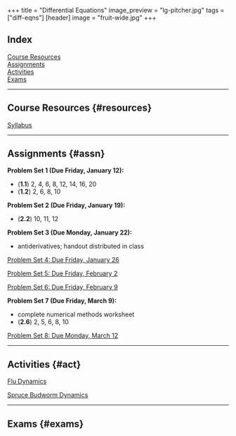 +++
title = "Differential Equations"
image_preview = "lg-pitcher.jpg"
tags = ["diff-eqns"]
[header]
image = "fruit-wide.jpg"
+++

## Index

[Course Resources](#resources)  
[Assignments](#assn)  
[Activities](#act)  
[Exams](#exams)  

---------------------------------------------------------------------

## Course Resources {#resources}

[Syllabus](/courses/MATH241/syllabus/)  

---------------------------------------------------------------------

## Assignments {#assn}

**Problem Set 1 (Due Friday, January 12):**

  - (**1.1**) 2, 4, 6, 8, 12, 14, 16, 20  
  - (**1.2**) 2, 6, 8, 10
  
**Problem Set 2 (Due Friday, January 19):**

  - (**2.2**) 10, 11, 12
  
**Problem Set 3 (Due Monday, January 22):**

  - antiderivatives; handout distributed in class

[Problem Set 4: Due Friday, January 26](/courses/MATH241/assignments/differential-equations-problem-set-4/)

[Problem Set 5: Due Friday, February 2](/courses/MATH241/assignments/differential-equations-problem-set-5/)

[Problem Set 6: Due Friday, February 9](/courses/MATH241/assignments/differential-equations-problem-set-6/)

**Problem Set 7 (Due Friday, March 9):**

  - complete numerical methods worksheet
  - (**2.6**) 2, 5, 6, 8, 10

[Problem Set 8: Due Monday, March 12](/courses/MATH241/assignments/differential-equations-problem-set-8/)


---------------------------------------------------------------------

## Activities {#act}

[Flu Dynamics](/courses/MATH241/activities/flu-dynamics/)

[Spruce Budworm Dynamics](/courses/MATH241/activities/spruce-budworm-dynamics/)

-------------------------------------------

## Exams {#exams}
